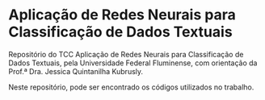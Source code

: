 # Aplicação de Redes Neurais para Classificação de Dados Textuais

Repositório do TCC Aplicação de Redes Neurais para Classificação de Dados Textuais, pela Universidade Federal Fluminense, com orientação da Prof.ª Dra. Jessica Quintanilha Kubrusly.

Neste repositório, pode ser encontrado os códigos utilizados no trabalho.
